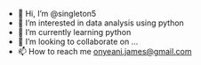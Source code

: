 - 👋 Hi, I’m @singleton5
- 👀 I’m interested in data analysis using python
- 🌱 I’m currently learning python
- 💞️ I’m looking to collaborate on ...
- 📫 How to reach me onyeani.james@gmail.com

<!---
singleton5/singleton5 is a ✨ special ✨ repository because its `README.md` (this file) appears on your GitHub profile.
You can click the Preview link to take a look at your changes.
--->
